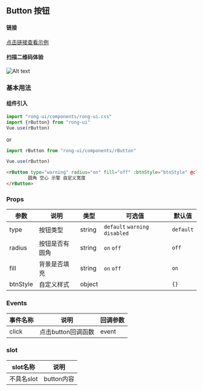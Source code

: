 ## Button 按钮


#### 链接

[点击链接查看示例](https://rong360.github.io/rong-ui/demo/index.html#/) 

#### 扫描二维码体验

![Alt text](https://static.rong360.com/upload/png/a2/70/a27057593a1271f2e877d382d6718fed.png)


### 基本用法

#### 组件引入

```js
import "rong-ui/components/rong-ui.css"
import {rButton} from "rong-ui"
Vue.use(rButton)
```
or
```js
import rButton from "rong-ui/components/rButton"

Vue.use(rButton)
```
```html
<rButton type="warning" radius="on" fill="off" :btnStyle="btnStyle" @click="doClick">
		圆角 空心 示警 自定义宽度
</rButton>
```

### Props

| 参数      | 说明    | 类型      | 可选值       | 默认值   |
|---------- |-------- |---------- |-------------  |-------- |
| type  | 按钮类型   | string   | `default` `warning` `disabled`  | `default` |
| radius  | 按钮是否有圆角    | string   | `on` `off` | `off` |
| fill  | 背景是否填充    | string   | `on` `off` | `on` |
| btnStyle  | 自定义样式    | object   | | `{}` |


### Events

| 事件名称      | 说明    | 回调参数      |
|---------- |-------- |---------- |
| click  | 点击button回调函数  |  event |


### slot
| slot名称      | 说明    | 
|---------- |-------- |
| 不具名slot  | button内容    | 
